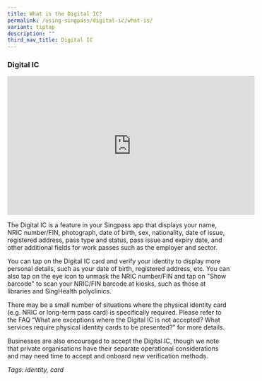 ```yaml
---
title: What is the Digital IC?
permalink: /using-singpass/digital-ic/what-is/
variant: tiptap
description: ""
third_nav_title: Digital IC
---
```

<h3>Digital IC</h3>
<div class="iframe-wrapper">
<iframe height="315" width="560" allowfullscreen="true" frameborder="0" src="https://www.youtube.com/embed/J5GrO-RQybc?si=FfpxJhQMTqEaxK77"></iframe>
</div>
<p>The Digital IC is a feature in your Singpass app that displays your name,
NRIC number/FIN, photograph, date of birth, sex, nationality, date of issue,
registered address, pass type and status, pass issue and expiry date, and
other additional fields for work passes such as the employer and sector.</p>
<p>You can tap on the Digital IC card and verify your identity to display
more personal details, such as your date of birth, registered address,
etc. You can also tap on the eye icon to unmask the NRIC number/FIN and
tap on "Show barcode" to scan your NRIC/FIN barcode at kiosks, such as
those at libraries and SingHealth polyclinics.</p>
<p>There may be a small number of situations where the physical identity
card (e.g. NRIC or long-term pass card) is specifically required. Please
refer to the FAQ “What are exceptions where the Digital IC is not accepted?
What services require physical identity cards to be presented?” for more
details.</p>
<p>Businesses are also encouraged to accept the Digital IC, though we note
that private organisations have their separate operational considerations
and may need time to accept and onboard new verification methods.</p>
<p></p>
<p><em>Tags: identity, card</em>
</p>
<p></p>
